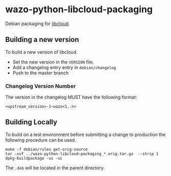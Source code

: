 # wazo-python-libcloud-packaging

Debian packaging for [libcloud](http://libcloud.apache.org/).

## Building a new version

To build a new version of libcloud.

* Set the new version in the `VERSION` file.
* Add a changelog entry entry in `debian/changelog`
* Push to the master branch

### Changelog Version Number

The version in the changelog MUST have the following format:

`<upstream_version>-1~wazo<1..n>`

## Building Locally

To build on a test environment before submitting a change to production the following procedure can be used.

```su
make -f debian/rules get-orig-source
tar -xvf ../wazo-python-libcloud-packaging_*.orig.tar.gz  --strip 1
dpkg-buildpackage -us -uc
```

The `.deb` will be located in the parent directory.

